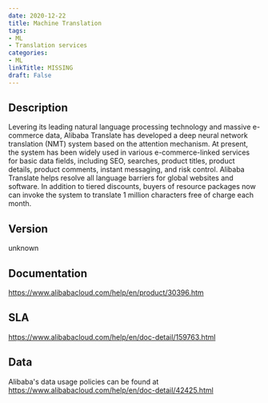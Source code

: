 ```yaml
---
date: 2020-12-22
title: Machine Translation
tags: 
- ML
- Translation services
categories: 
- ML
linkTitle: MISSING
draft: False
---
```


## Description

Levering its leading natural language processing technology and massive e-commerce
data, Alibaba Translate has developed a deep neural network translation (NMT)
system based on the attention mechanism. At present, the system has been widely
used in various e-commerce-linked services for basic data fields, including SEO,
searches, product titles, product details, product comments, instant messaging, and risk control.
Alibaba Translate helps resolve all language barriers for global websites and software.
In addition to tiered discounts, buyers of resource packages now can invoke the
system to translate 1 million characters free of charge each month.


## Version

unknown

## Documentation

https://www.alibabacloud.com/help/en/product/30396.htm

## SLA

https://www.alibabacloud.com/help/en/doc-detail/159763.html

## Data

Alibaba's data usage policies can be found at https://www.alibabacloud.com/help/en/doc-detail/42425.html
